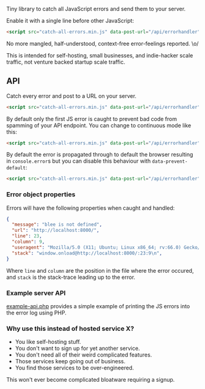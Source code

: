 Tiny library to catch all JavaScript errors and send them to your server.

Enable it with a single line before other JavaScript:

```html
<script src="catch-all-errors.min.js" data-post-url="/api/errorhandler"></script>
```

No more mangled, half-understood, context-free error-feelings reported. \o/

This is intended for self-hosting, small businesses, and indie-hacker scale traffic, not venture backed startup scale traffic.

## API

Catch every error and post to a URL on your server.

```html
<script src="catch-all-errors.min.js" data-post-url="/api/errorhandler"></script>
```

By default only the first JS error is caught to prevent bad code from spamming of your API endpoint. You can change to continuous mode like this:

```html
<script src="catch-all-errors.min.js" data-post-url="/api/errorhandler" data-continous></script>
```

By default the error is propagated through to default the browser resulting in `console.error`s but you can disable this behaviour with `data-prevent-default`:

```html
<script src="catch-all-errors.min.js" data-post-url="/api/errorhandler" data-prevent-default></script>
```

### Error object properties

Errors will have the following properties when caught and handled:

```json
{
  "message": "blee is not defined",
  "url": "http://localhost:8000/",
  "line": 23,
  "column": 9,
  "useragent": "Mozilla/5.0 (X11; Ubuntu; Linux x86_64; rv:66.0) Gecko/20100101 Firefox/66.0",
  "stack": "window.onload@http://localhost:8000/:23:9\n",
}
```

Where `line` and `column` are the position in the file where the error occured, and `stack` is the stack-trace leading up to the error.

### Example server API

[example-api.php](./example-api.php) provides a simple example of printing the JS errors into the error log using PHP.

### Why use this instead of hosted service X?

 * You like self-hosting stuff.
 * You don't want to sign up for yet another service.
 * You don't need all of their weird complicated features.
 * Those services keep going out of business.
 * You find those services to be over-engineered.

This won't ever become complicated bloatware requiring a signup.
